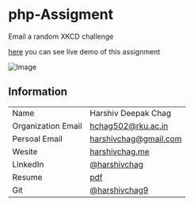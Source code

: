 # php-Assigment
Email a random XKCD challenge

[here](https://harshivchag.me/rtcamp/assignment) you can see live demo of this assignment

![Image](https://github.com/harshivchag9/harshivchag/blob/master/rtcamp/assets/git1.jpg)

## Information
|  |  |
| --- | --- |
| Name | Harshiv Deepak Chag |
| Organization Email | [hchag502@rku.ac.in](mailto:hchag502@rku.ac.in) |
| Persoal Email | [harshivchag@gmail.com](mailto:harshivchag@gmail.com) |
| Wesite | [harshivchag.me](https://www.harshivchag.me/) |
| LinkedIn | [@harshivchag](https://www.linkedin.com/in/harshivchag/) |
| Resume | [pdf](https://harshivchag.me/assets/Resume.pdf) |
| Git | [@harshivchag9](https://github.com/harshivchag9)  |





